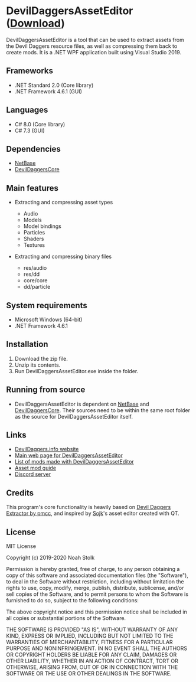 # DevilDaggersAssetEditor ([Download](https://devildaggers.info/API/GetTool?toolName=DevilDaggersAssetEditor))
DevilDaggersAssetEditor is a tool that can be used to extract assets from the Devil Daggers resource files, as well as compressing them back to create mods. It is a .NET WPF application built using Visual Studio 2019.

## Frameworks
- .NET Standard 2.0 (Core library)
- .NET Framework 4.6.1 (GUI)

## Languages
- C# 8.0 (Core library)
- C# 7.3 (GUI)

## Dependencies
- [NetBase](https://github.com/NoahStolk/NetBase)
- [DevilDaggersCore](https://github.com/NoahStolk/DevilDaggersCore)

## Main features
- Extracting and compressing asset types
	- Audio
	- Models
	- Model bindings
	- Particles
	- Shaders
	- Textures

- Extracting and compressing binary files
	- res/audio
	- res/dd
	- core/core
	- dd/particle

## System requirements
- Microsoft Windows (64-bit)
- .NET Framework 4.6.1

## Installation
1. Download the zip file.
2. Unzip its contents.
3. Run DevilDaggersAssetEditor.exe inside the folder.

## Running from source
- DevilDaggersAssetEditor is dependent on [NetBase](https://github.com/NoahStolk/NetBase/) and [DevilDaggersCore](https://github.com/NoahStolk/DevilDaggersCore/). Their sources need to be within the same root folder as the source for DevilDaggersAssetEditor itself.

## Links
- [DevilDaggers.info website](https://devildaggers.info)
- [Main web page for DevilDaggersAssetEditor](https://devildaggers.info/Tools/DevilDaggersAssetEditor)
- [List of mods made with DevilDaggersAssetEditor](https://devildaggers.info/Mods)
- [Asset mod guide](https://devildaggers.info/Wiki/AssetGuide)
- [Discord server](https://discord.gg/NF32j8S)

## Credits
This program's core functionality is heavily based on [Devil Daggers Extractor by pmcc](https://github.com/pmcc/devil-daggers-extractor), and inspired by [Sojk](https://github.com/sojk)'s asset editor created with QT.

## License
MIT License

Copyright (c) 2019-2020 Noah Stolk

Permission is hereby granted, free of charge, to any person obtaining a copy
of this software and associated documentation files (the "Software"), to deal
in the Software without restriction, including without limitation the rights
to use, copy, modify, merge, publish, distribute, sublicense, and/or sell
copies of the Software, and to permit persons to whom the Software is
furnished to do so, subject to the following conditions:

The above copyright notice and this permission notice shall be included in all
copies or substantial portions of the Software.

THE SOFTWARE IS PROVIDED "AS IS", WITHOUT WARRANTY OF ANY KIND, EXPRESS OR
IMPLIED, INCLUDING BUT NOT LIMITED TO THE WARRANTIES OF MERCHANTABILITY,
FITNESS FOR A PARTICULAR PURPOSE AND NONINFRINGEMENT. IN NO EVENT SHALL THE
AUTHORS OR COPYRIGHT HOLDERS BE LIABLE FOR ANY CLAIM, DAMAGES OR OTHER
LIABILITY, WHETHER IN AN ACTION OF CONTRACT, TORT OR OTHERWISE, ARISING FROM,
OUT OF OR IN CONNECTION WITH THE SOFTWARE OR THE USE OR OTHER DEALINGS IN THE
SOFTWARE.
